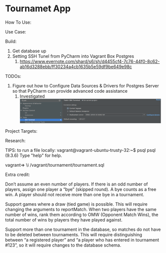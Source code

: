 Tournamet App
=============
How To Use:

Use Case:


Build:
1. Get database up
2. Setting SSH Tunel from PyCharm into Vagrant Box Postgres
	1. https://www.evernote.com/shard/s6/sh/d4455cf4-7c76-44f0-8c62-ab16d3288ebb/ff30234a4cb1635b5e59df9be649e98c


TODOs:
1. Figure out how to Configure Data Sources & Drivers for Postgres Server so that PyCharm can provide advanced code assistance
	1. Investigated ![Setting up Pycharm Vagrant Tunnel](readme_images/pycharm_vagrant_ssh_tunnel.png "Optional title")





Project Targets:


Research:


TIPS:
to run a file locally:
vagrant@vagrant-ubuntu-trusty-32:~$ psql
psql (9.3.6)
Type "help" for help.

vagrant=> \i /vagrant/tournament/tournament.sql




Extra credit:

Don’t assume an even number of players. If there is an odd number of players, assign one player a “bye” (skipped round). A bye counts as a free win. A player should not receive more than one bye in a tournament.

Support games where a draw (tied game) is possible. This will require changing the arguments to reportMatch.
When two players have the same number of wins, rank them according to OMW (Opponent Match Wins), the total number of wins by players they have played against.

Support more than one tournament in the database, so matches do not have to be deleted between tournaments. This will require distinguishing between “a registered player” and “a player who has entered in tournament #123”, so it will require changes to the database schema.

